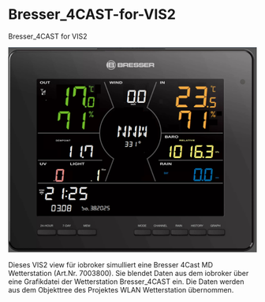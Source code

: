 # Bresser_4CAST-for-VIS2
Bresser_4CAST for VIS2

![Station](Bresser_iobroker.png)

Dieses VIS2 view für iobroker simulliert eine Bresser 4Cast MD Wetterstation (Art.Nr. 7003800).
Sie blendet Daten aus dem iobroker über eine Grafikdatei der Wetterstation Bresser_4CAST ein.
Die Daten werden aus dem Objekttree des Projektes WLAN Wetterstation übernommen.
